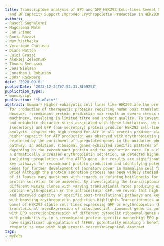 ```yaml
---
title: Transcriptome analysis of EPO and GFP HEK293 Cell-lines Reveal Shifts in Energy
  and ER Capacity Support Improved Erythropoietin Production in HEK293F Cells
authors:
- Rasool Saghaleyni
- Magdalena Malm
- Jan Zrimec
- Ronia Razavi
- Num Wistbacka
- Veronique Chotteau
- Diane Hatton
- Luigi Grassi
- Aleksej Zelezniak
- Thomas Svensson
- Jens Nielsen
- Jonathan L Robinson
- Johan Rockberg
date: '2020-09-01'
publishDate: '2023-12-24T07:52:31.816925Z'
publication_types:
- manuscript
publication: '*bioRxiv*'
abstract: Summary Higher eukaryotic cell lines like HEK293 are the preferred hosts
  for production of therapeutic proteins requiring human post translational processing.
  However, recombinant protein production can result in severe stress on the cellular
  machinery, resulting in limited titre and product quality. To investigate the cellular
  and metabolic characteristics associated with these limitations, we compared erythropoietin
  (secretory) and GFP (non-secretory) protein producer HEK293 cell-lines using transcriptomics
  analysis. Despite the high demand for ATP in all protein producer clones, a significantly
  higher capacity for ATP production was observed with erythropoietin producers as
  evidenced by the enrichment of upregulated genes in the oxidative phosphorylation
  pathway. In addition, ribosomal genes exhibited specific patterns of expression
  depending on the recombinant protein and the production rate. In a clone displaying
  a dramatically increased erythropoietin secretion, we detected higher ER stress,
  including upregulation of the ATF6B gene. Our results are significant in recognizing
  key pathways for recombinant protein production and identifying potential target
  genes for further development of secretory power in mammalian cell factories.In
  Brief Although the protein secretion process has been widely studied, the complexity
  of it leaves many questions with regards to defining bottlenecks for successful
  protein secretion to be answered. By investigating the transcriptomic profiles of
  different HEK293 clones with varying translational rates producing either the secreted
  protein erythropoietin or the intracellular GFP, we reveal that high ATP production
  and improved capacity of specific post-translational pathways are key factors associated
  with boosting erythropoietin production.Highlights Transcriptomics analysis of a
  panel of HEK293 stable cell lines expressing GFP or erythropoietin (EPO) at varying
  translational ratesExpression of mitochondrial ribosomal genes is positively correlated
  with EPO secretionExpression of different cytosolic ribosomal genes are correlated
  with productivity in a recombinant-protein specific mannerHigh EPO producing clones
  have significant upregulation of ATF6B, potentially enabling a beneficial ER stress
  response to cope with high protein secretionGraphical Abstract
tags:
- myPubs
---
```

